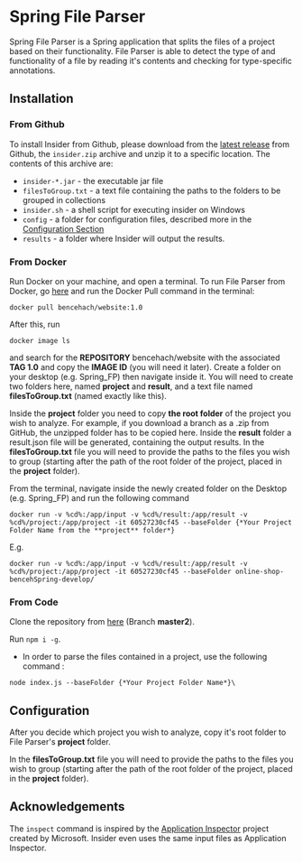 # Spring File Parser

Spring File Parser is a Spring application that splits the files of a project based on their functionality. File Parser is able to detect the type of and functionality of a file by reading it's contents and checking for type-specific annotations.

## Installation

### From Github
To install Insider from Github, please download from the [latest release](https://github.com/dxworks/insider/releases) from Github, the `insider.zip` archive and unzip it to a specific location.
The contents of this archive are:
* `insider-*.jar` - the executable jar file
* `filesToGroup.txt` - a text file containing the paths to the folders to be grouped in collections
* `insider.sh` - a shell script for executing insider on Windows
* `config` - a folder for configuration files, described more in the [Configuration Section](#Configuration)
* `results` - a folder where Insider will output the results.

### From Docker
Run Docker on your machine, and open a terminal.
To run File Parser from Docker, go [here](https://hub.docker.com/r/bencehach/website) and run the Docker Pull command in the terminal:
```
docker pull bencehach/website:1.0
```
After this, run
```
docker image ls
```
and search for the **REPOSITORY** bencehach/website with the associated **TAG 1.0** and copy the **IMAGE ID** (you will need it later). 
Create a folder on your desktop (e.g. Spring_FP) then navigate inside it. You will need to create two folders here, named **project** and **result**, and a text file named **filesToGroup.txt** (named exactly like this).

Inside the **project** folder you need to copy **the root folder** of the project you wish to analyze.
For example, if you download a branch as a .zip from GitHub, the unzipped folder has to be copied here.
Inside the **result** folder a result.json file will be generated, containing the output results.
In the **filesToGroup.txt** file you will need to provide the paths to the files you wish to group (starting after the path of the root folder of the project, placed in the **project** folder).

From the terminal, navigate inside the newly created folder on the Desktop (e.g. Spring_FP) and run the following command
```
docker run -v %cd%:/app/input -v %cd%/result:/app/result -v %cd%/project:/app/project -it 60527230cf45 --baseFolder {*Your Project Folder Name from the **project** folder*}
```
E.g.
```
docker run -v %cd%:/app/input -v %cd%/result:/app/result -v %cd%/project:/app/project -it 60527230cf45 --baseFolder online-shop-bencehSpring-develop/
```

### From Code
Clone the repository from [here](https://github.com/dariusf98/file-parser/tree/master2) (Branch **master2**).

Run `npm i -g`.

* In order to parse the files contained in a project, use the following command :
```
node index.js --baseFolder {*Your Project Folder Name*}\
```

## Configuration
After you decide which project you wish to analyze, copy it's root folder to File Parser's **project** folder.

In the **filesToGroup.txt** file you will need to provide the paths to the files you wish to group (starting after the path of the root folder of the project, placed in the **project** folder).

## Acknowledgements

The `inspect` command is inspired by the [Application Inspector](https://github.com/microsoft/ApplicationInspector) project created by Microsoft.
Insider even uses the same input files as Application Inspector.
